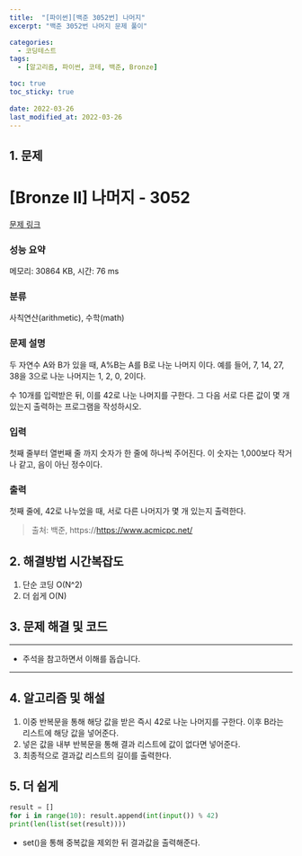 ```yaml
---
title:  "[파이썬][백준 3052번] 나머지"
excerpt: "백준 3052번 나머지 문제 풀이"

categories:
  - 코딩테스트
tags:
  - [알고리즘, 파이썬, 코테, 백준, Bronze]

toc: true
toc_sticky: true
 
date: 2022-03-26
last_modified_at: 2022-03-26
---
```


## 1. 문제

# [Bronze II] 나머지 - 3052 

[문제 링크](https://www.acmicpc.net/problem/3052) 

### 성능 요약

메모리: 30864 KB, 시간: 76 ms

### 분류

사칙연산(arithmetic), 수학(math)

### 문제 설명

<p>두 자연수 A와 B가 있을 때, A%B는 A를 B로 나눈 나머지 이다. 예를 들어, 7, 14, 27, 38을 3으로 나눈 나머지는 1, 2, 0, 2이다. </p>

<p>수 10개를 입력받은 뒤, 이를 42로 나눈 나머지를 구한다. 그 다음 서로 다른 값이 몇 개 있는지 출력하는 프로그램을 작성하시오.</p>

### 입력 

 <p>첫째 줄부터 열번째 줄 까지 숫자가 한 줄에 하나씩 주어진다. 이 숫자는 1,000보다 작거나 같고, 음이 아닌 정수이다.</p>

### 출력 

 <p>첫째 줄에, 42로 나누었을 때, 서로 다른 나머지가 몇 개 있는지 출력한다.</p>



> 출처: 백준, https://https://www.acmicpc.net/

## 2. 해결방법 시간복잡도

1. 단순 코딩 O(N^2)
2. 더 쉽게 O(N)

## 3. 문제 해결 및 코드
--- 

<script src="https://gist.github.com/godhin/778311916c2934bf6e0d60f382abd553.js"></script>

- 주석을 참고하면서 이해를 돕습니다.
---

## 4. 알고리즘 및 해설

1. 이중 반복문을 통해 해당 값을 받은 즉시 42로 나눈 나머지를 구한다. 이후 B라는 리스트에 해당 값을 넣어준다.
2. 넣은 값을 내부 반복문을 통해 결과 리스트에 값이 없다면 넣어준다.
3. 최종적으로 결과값 리스트의 길이를 출력한다.

## 5. 더 쉽게
```python
result = []
for i in range(10): result.append(int(input()) % 42)
print(len(list(set(result))))
```

- set()을 통해 중복값을 제외한 뒤 결과값을 출력해준다.